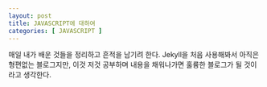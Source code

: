 ```yaml
---
layout: post
title: JAVASCRIPT에 대하여
categories: [ JAVASCRIPT ]
---
```

매일 내가 배운 것들을 정리하고 흔적을 남기려 한다. Jekyll을 처음 사용해봐서 아직은 형편없는 블로그지만, 이것 저것 공부하며 내용을 채워나가면 훌륭한 블로그가 될 것이라고 생각한다.